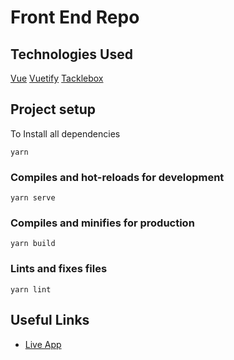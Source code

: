 # Front End Repo

## Technologies Used
[Vue](https://vuejs.org/)
[Vuetify](https://vuetifyjs.com/en/)
[Tacklebox](https://docs.narrative.dev/tacklebox)
## Project setup

To Install all dependencies
```
yarn
```

### Compiles and hot-reloads for development
```
yarn serve
```

### Compiles and minifies for production
```
yarn build
```

### Lints and fixes files
```
yarn lint
```

## Useful Links

- [Live App](https://narrative-task-fe.vercel.app/)



